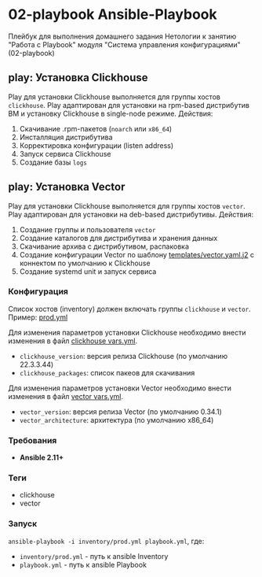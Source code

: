 # 02-playbook Ansible-Playbook

Плейбук для выполнения домашнего задания Нетологии к занятию "Работа с Playbook" модуля "Система управления конфигурациями" (02-playbook)

## play: Установка Clickhouse
Play для установки Clickhouse выполняется для группы хостов `clickhouse`.
Play адаптирован для установки на rpm-based дистрибутив ВМ и установку Clickhouse в single-node режиме.
Действия: 
1. Скачивание .rpm-пакетов (`noarch` или `x86_64`)
2. Инсталляция дистрибутива
3. Корректировка конфигурации (listen address)
4. Запуск сервиса Clickhouse
5. Создание базы `logs`

## play: Установка Vector
Play для установки Clickhouse выполняется для группы хостов `vector`.
Play адаптирован для установки на deb-based дистрибутивы.
Действия:
1. Создание группы и пользователя `vector`
2. Создание каталогов для дистрибутива и хранения данных
3. Скачивание архива с дистрибутивом, распаковка
4. Создание конфигурации Vector по шаблону [templates/vector.yaml.j2](templates/vector.yaml.j2) с коннектом по умолчанию к Clickhouse
5. Создание systemd unit и запуск сервиса

### Конфигурация

Список хостов (inventory) должен включать группы `clickhouse` и `veсtor`. Пример: [prod.yml](inventory/prod.yml)

Для изменения параметров установки Clickhouse необходимо внести изменения в файл [clickhouse vars.yml](group_vars/clickhouse/vars.yml).
- `clickhouse_version`: версия релиза Clickhouse (по умолчанию 22.3.3.44)
- `clickhouse_packages`: список пакеов для скачивания

Для изменения параметров установки Vector необходимо внести изменения в файл [vector vars.yml](group_vars/vector/vars.yml).
- `vector_version`: версия релиза Vector (по умолчанию 0.34.1)
- `vector_architecture`: архитектура (по умолчанию x86_64)

### Требования

- **Ansible 2.11+**

### Теги
- clickhouse
- vector

### Запуск

`ansible-playbook -i inventory/prod.yml playbook.yml`, где:
- `inventory/prod.yml` - путь к ansible Inventory 
- `playbook.yml` - путь к ansible Playbook